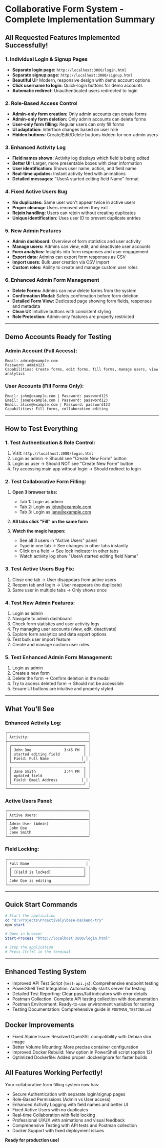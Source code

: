# Collaborative Form System - Complete Implementation Summary

## **All Requested Features Implemented Successfully!**

### **1. Individual Login & Signup Pages**

- **Separate login page:** `http://localhost:3000/login.html`
- **Separate signup page:** `http://localhost:3000/signup.html`
- **Beautiful UI:** Modern, responsive design with demo account options
- **Click username to login:** Quick-login buttons for demo accounts
- **Automatic redirect:** Unauthenticated users redirected to login

### **2. Role-Based Access Control**

- **Admin-only form creation:** Only admin accounts can create forms
- **Admin-only form deletion:** Only admin accounts can delete forms
- **User-only form filling:** Regular users can only fill forms
- **UI adaptation:** Interface changes based on user role
- **Hidden buttons:** Create/Edit/Delete buttons hidden for non-admin users

### **3. Enhanced Activity Log**

- **Field names shown:** Activity log displays which field is being edited
- **Better UI:** Larger, more presentable boxes with clear information
- **User identification:** Shows user name, action, and field name
- **Real-time updates:** Instant activity feed with animations
- **Detailed messages:** "UserA started editing field Name" format

### **4. Fixed Active Users Bug**

- **No duplicates:** Same user won't appear twice in active users
- **Proper cleanup:** Users removed when they exit
- **Rejoin handling:** Users can rejoin without creating duplicates
- **Unique identification:** Uses user ID to prevent duplicate entries

### **5. New Admin Features**

- **Admin dashboard:** Overview of form statistics and user activity
- **Manage users:** Admins can view, edit, and deactivate user accounts
- **Form analytics:** Insights into form responses and user engagement
- **Export data:** Admins can export form responses as CSV
- **Import users:** Bulk user creation via CSV import
- **Custom roles:** Ability to create and manage custom user roles

### **6. Enhanced Admin Form Management**

- **Delete Forms:** Admins can now delete forms from the system
- **Confirmation Modal:** Safety confirmation before form deletion
- **Detailed Form View:** Dedicated page showing form fields, responses and metadata
- **Clean UI:** Intuitive buttons with consistent styling
- **Role Protection:** Admin-only features are properly restricted

---

## Demo Accounts Ready for Testing

### **Admin Account (Full Access):**

```
Email: admin@example.com
Password: admin123
Capabilities: Create forms, edit forms, fill forms, manage users, view analytics
```

### **User Accounts (Fill Forms Only):**

```
Email: john@example.com | Password: password123
Email: jane@example.com | Password: password123
Email: alice@example.com | Password: password123
Capabilities: Fill forms, collaborative editing
```

---

## How to Test Everything

### **1. Test Authentication & Role Control:**

1. Visit: `http://localhost:3000/login.html`
2. Login as admin → Should see "Create New Form" button
3. Login as user → Should NOT see "Create New Form" button
4. Try accessing main app without login → Should redirect to login

### **2. Test Collaborative Form Filling:**

1. **Open 3 browser tabs:**

   - Tab 1: Login as admin
   - Tab 2: Login as john@example.com
   - Tab 3: Login as jane@example.com

2. **All tabs click "Fill" on the same form**

3. **Watch the magic happen:**
   - See all 3 users in "Active Users" panel
   - Type in one tab → See changes in other tabs instantly
   - Click on a field → See lock indicator in other tabs
   - Watch activity log show "UserA started editing field Name"

### **3. Test Active Users Bug Fix:**

1. Close one tab → User disappears from active users
2. Reopen tab and login → User reappears (no duplicate)
3. Same user in multiple tabs → Only shows once

### **4. Test New Admin Features:**

1. Login as admin
2. Navigate to admin dashboard
3. Check form statistics and user activity logs
4. Try managing user accounts (view, edit, deactivate)
5. Explore form analytics and data export options
6. Test bulk user import feature
7. Create and manage custom user roles

### **5. Test Enhanced Admin Form Management:**

1. Login as admin
2. Create a new form
3. Delete the form → Confirm deletion in the modal
4. Try to access deleted form → Should not be accessible
5. Ensure UI buttons are intuitive and properly styled

---

## What You'll See

### **Enhanced Activity Log:**

```
┌─────────────────────────────────────┐
│ Activity:                           │
├─────────────────────────────────────┤
│ ┌─────────────────────────────────┐ │
│ │ John Doe               3:45 PM  │ │
│ │ started editing field           │ │
│ │ Field: Full Name               │ │
│ └─────────────────────────────────┘ │
│ ┌─────────────────────────────────┐ │
│ │ Jane Smith             3:44 PM  │ │
│ │ updated field                   │ │
│ │ Field: Email Address           │ │
│ └─────────────────────────────────┘ │
└─────────────────────────────────────┘
```

### **Active Users Panel:**

```
┌─────────────────────────────────────┐
│ Active Users:                       │
├─────────────────────────────────────┤
│ Admin User (Admin)                  │
│ John Doe                            │
│ Jane Smith                          │
└─────────────────────────────────────┘
```

### **Field Locking:**

```
┌─────────────────────────────────────┐
│ Full Name                          │
│ ┌─────────────────────────────────┐ │
│ │ [Field is locked]               │ │
│ └─────────────────────────────────┘ │
│ John Doe is editing                 │
└─────────────────────────────────────┘
```

---

## Quick Start Commands

```powershell
# Start the application
cd "d:\Projects\Proactively\base-backend-try"
npm start

# Open in browser
Start-Process "http://localhost:3000/login.html"

# Stop the application
# Press Ctrl+C in the terminal
```

---

## Enhanced Testing System

- Improved API Test Script (`test-api.js`): Comprehensive endpoint testing
- PowerShell Test Integration: Automatically starts server for testing
- Detailed Test Reporting: Clear pass/fail indicators with error details
- Postman Collection: Complete API testing collection with documentation
- Postman Environment: Ready-to-use environment variables for testing
- Testing Documentation: Comprehensive guide in `POSTMAN_TESTING.md`

## Docker Improvements

- Fixed Alpine Issue: Resolved OpenSSL compatibility with Debian slim image
- Better Volume Mounting: More precise container configuration
- Improved Docker Rebuild: New option in PowerShell script (option 12)
- Optimized Dockerfile: Added proper .dockerignore for faster builds

## **All Features Working Perfectly!**

Your collaborative form filling system now has:

- Secure Authentication with separate login/signup pages
- Role-Based Permissions (Admin vs User access)
- Enhanced Activity Logging with field names and better UI
- Fixed Active Users with no duplicates
- Real-time Collaboration with field locking
- Professional UI/UX with animations and visual feedback
- Comprehensive Testing with API tests and Postman collection
- Docker Support with fixed deployment issues

**Ready for production use!**
